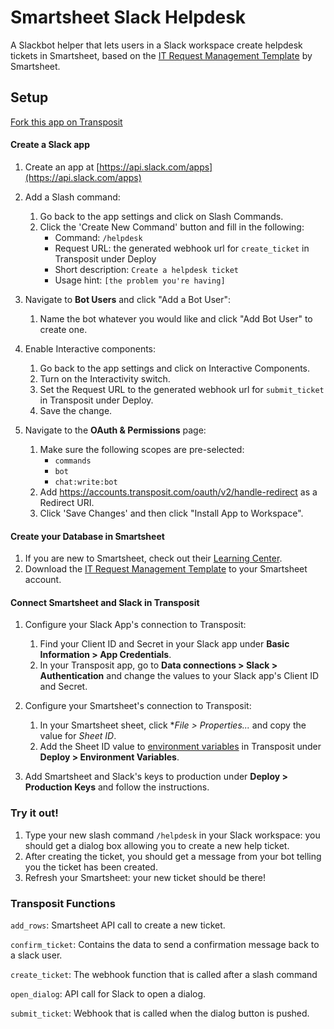 # Smartsheet Slack Helpdesk

A Slackbot helper that lets users in a Slack workspace create helpdesk tickets in Smartsheet, based on the [IT Request Management Template](https://www.smartsheet.com/marketplace/templates/it-request-management) by Smartsheet.

## Setup

[Fork this app on Transposit](https://console.transposit.com/t/transposit-sample/smartsheet_slack_helpdesk?fork=true)

#### Create a Slack app

1. Create an app at [https://api.slack.com/apps](https://api.slack.com/apps)

2. Add a Slash command:

   1. Go back to the app settings and click on Slash Commands.
   1. Click the 'Create New Command' button and fill in the following:
      - Command: `/helpdesk`
      - Request URL: the generated webhook url for `create_ticket` in Transposit under Deploy
      - Short description: `Create a helpdesk ticket`
      - Usage hint: `[the problem you're having]`

3. Navigate to **Bot Users** and click "Add a Bot User":

   1. Name the bot whatever you would like and click "Add Bot User" to create one.

4. Enable Interactive components:

   1. Go back to the app settings and click on Interactive Components.
   2. Turn on the Interactivity switch.
   3. Set the Request URL to the generated webhook url for `submit_ticket` in Transposit under Deploy.
   4. Save the change.

5. Navigate to the **OAuth & Permissions** page:
   1. Make sure the following scopes are pre-selected:
      - `commands`
      - `bot`
      - `chat:write:bot`
   2. Add https://accounts.transposit.com/oauth/v2/handle-redirect as a Redirect URI.
   3. Click 'Save Changes' and then click "Install App to Workspace".

#### Create your Database in Smartsheet

1. If you are new to Smartsheet, check out their [Learning Center](https://help.smartsheet.com/).
2. Download the [IT Request Management Template](https://www.smartsheet.com/marketplace/templates/it-request-management) to your Smartsheet account.

#### Connect Smartsheet and Slack in Transposit

1. Configure your Slack App's connection to Transposit:

   1. Find your Client ID and Secret in your Slack app under **Basic Information > App Credentials**.
   2. In your Transposit app, go to **Data connections > Slack > Authentication** and change the values to your Slack app's Client ID and Secret.

2. Configure your Smartsheet's connection to Transposit:

   1. In your Smartsheet sheet, click \*_File > Properties..._ and copy the value for _Sheet ID_.
   2. Add the Sheet ID value to [environment variables](https://www.transposit.com/docs/building/environment-variables/) in Transposit under **Deploy > Environment Variables**.

3. Add Smartsheet and Slack's keys to production under **Deploy > Production Keys** and follow the instructions.

### Try it out!

1. Type your new slash command `/helpdesk` in your Slack workspace: you should get a dialog box allowing you to create a new help ticket.
2. After creating the ticket, you should get a message from your bot telling you the ticket has been created.
3. Refresh your Smartsheet: your new ticket should be there!

### Transposit Functions

`add_rows`: Smartsheet API call to create a new ticket.

`confirm_ticket`: Contains the data to send a confirmation message back to a slack user.

`create_ticket`: The webhook function that is called after a slash command

`open_dialog`: API call for Slack to open a dialog.

`submit_ticket`: Webhook that is called when the dialog button is pushed.
